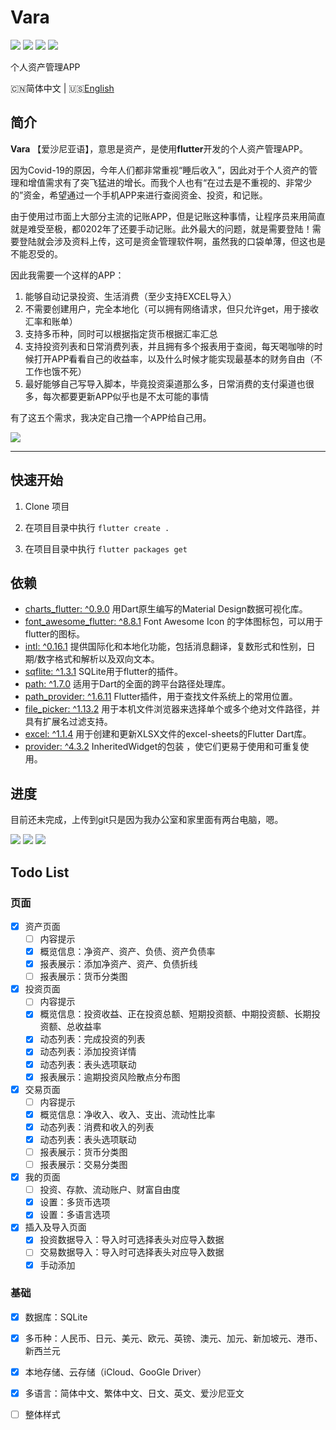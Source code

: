 # Vara
![](https://img.shields.io/badge/Toolkit-Flutter-blue.svg)  ![](https://img.shields.io/badge/Language-Dart-orange.svg)  ![](https://img.shields.io/apm/l/vim-mode)  ![](https://img.shields.io/badge/Process-Developing-blueviolet.svg)

 个人资产管理APP

 🇨🇳简体中文 | 🇺🇸[English](https://github.com/wellmoonloft/vara)

## 简介

**Vara** 【爱沙尼亚语】，意思是资产，是使用**flutter**开发的个人资产管理APP。

因为Covid-19的原因，今年人们都非常重视“睡后收入”，因此对于个人资产的管理和增值需求有了突飞猛进的增长。而我个人也有“在过去是不重视的、非常少的”资金，希望通过一个手机APP来进行查阅资金、投资，和记账。

由于使用过市面上大部分主流的记账APP，但是记账这种事情，让程序员来用简直就是难受至极，都0202年了还要手动记账。此外最大的问题，就是需要登陆！需要登陆就会涉及资料上传，这可是资金管理软件啊，虽然我的口袋单薄，但这也是不能忍受的。

因此我需要一个这样的APP：
1. 能够自动记录投资、生活消费（至少支持EXCEL导入）
2. 不需要创建用户，完全本地化（可以拥有网络请求，但只允许get，用于接收汇率和账单）
3. 支持多币种，同时可以根据指定货币根据汇率汇总
4. 支持投资列表和日常消费列表，并且拥有多个报表用于查阅，每天喝咖啡的时候打开APP看看自己的收益率，以及什么时候才能实现最基本的财务自由（不工作也饿不死）
5. 最好能够自己写导入脚本，毕竟投资渠道那么多，日常消费的支付渠道也很多，每次都要更新APP似乎也是不太可能的事情

有了这五个需求，我决定自己撸一个APP给自己用。

![](https://gitee.com/wellmoonloft/images/raw/master/20200811223018.png)

------------------------------

## 快速开始

1. Clone 项目

2. 在项目目录中执行 `flutter create . `

3. 在项目目录中执行 `flutter packages get`


## 依赖

- [charts_flutter: ^0.9.0](https://pub.dev/packages/charts_flutter) 用Dart原生编写的Material Design数据可视化库。
- [font_awesome_flutter: ^8.8.1](https://pub.dev/packages/font_awesome_flutter) Font Awesome Icon 的字体图标包，可以用于flutter的图标。
- [intl: ^0.16.1](https://pub.dev/packages/intl) 提供国际化和本地化功能，包括消息翻译，复数形式和性别，日期/数字格式和解析以及双向文本。
- [sqflite: ^1.3.1](https://pub.dev/packages/sqflite) SQLite用于flutter的插件。
- [path: ^1.7.0](https://pub.dev/packages/path) 适用于Dart的全面的跨平台路径处理库。
- [path_provider: ^1.6.11](https://pub.dev/packages/path_provider) Flutter插件，用于查找文件系统上的常用位置。
- [file_picker: ^1.13.2](https://pub.dev/packages/file_picker) 用于本机文件浏览器来选择单个或多个绝对文件路径，并具有扩展名过滤支持。
- [excel: ^1.1.4](https://pub.dev/packages/excel) 用于创建和更新XLSX文件的excel-sheets的Flutter Dart库。
- [provider: ^4.3.2](https://pub.dev/packages/provider) InheritedWidget的包装 ，使它们更易于使用和可重复使用。

## 进度

目前还未完成，上传到git只是因为我办公室和家里面有两台电脑，嗯。

![](https://gitee.com/wellmoonloft/images/raw/master/20200820003452.png)
![](https://gitee.com/wellmoonloft/images/raw/master/20200820003506.png)
![](https://gitee.com/wellmoonloft/images/raw/master/20200818220058.jpg)

## Todo List 

### 页面  
 
- [x] 资产页面  
  - [ ] 内容提示  
  - [x] 概览信息：净资产、资产、负债、资产负债率
  - [x] 报表展示：添加净资产、资产、负债折线
  - [ ] 报表展示：货币分类图  
- [x] 投资页面  
  - [ ] 内容提示  
  - [x] 概览信息：投资收益、正在投资总额、短期投资额、中期投资额、长期投资额、总收益率
  - [x] 动态列表：完成投资的列表 
  - [x] 动态列表：添加投资详情      
  - [x] 动态列表：表头选项联动  
  - [x] 报表展示：逾期投资风险散点分布图   
- [x] 交易页面 
  - [ ] 内容提示   
  - [x] 概览信息：净收入、收入、支出、流动性比率
  - [x] 动态列表：消费和收入的列表    
  - [x] 动态列表：表头选项联动 
  - [ ] 报表展示：货币分类图  
  - [ ] 报表展示：交易分类图            
- [x] 我的页面  
  - [ ] 投资、存款、流动账户、财富自由度  
  - [x] 设置：多货币选项
  - [x] 设置：多语言选项 
- [x] 插入及导入页面
  - [x] 投资数据导入：导入时可选择表头对应导入数据
  - [ ] 交易数据导入：导入时可选择表头对应导入数据
  - [x] 手动添加 

### 基础  
- [x] 数据库：SQLite
- [x] 多币种：人民币、日元、美元、欧元、英镑、澳元、加元、新加坡元、港币、新西兰元
- [x] 本地存储、云存储（iCloud、GooGle Driver）
- [x] 多语言：简体中文、繁体中文、日文、英文、爱沙尼亚文
- [ ] 整体样式


